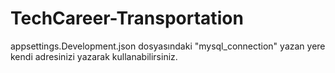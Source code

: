 # TechCareer-Transportation
appsettings.Development.json dosyasındaki "mysql_connection" yazan yere kendi adresinizi yazarak kullanabilirsiniz.
